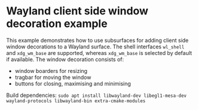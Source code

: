 # Wayland client side window decoration example

This example demonstrates how to use subsurfaces for adding client side window decorations to a Wayland surface. The shell interfaces `wl_shell` and `xdg_wm_base` are supported, whereas `xdg_wm_base` is selected by default if available.
The window decoration consists of:
- window boarders for resizing
- tragbar for moving the window
- buttons for closing, maximising and minimising


Build dependencies:
`sudo apt install libwayland-dev libegl1-mesa-dev wayland-protocols libwayland-bin extra-cmake-modules`
